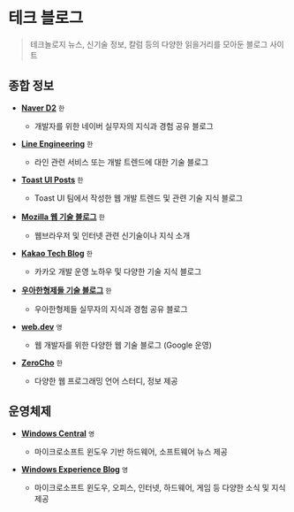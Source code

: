 # 테크 블로그

> 테크놀로지 뉴스, 신기술 정보, 칼럼 등의 다양한 읽을거리를 모아둔 블로그 사이트

## 종합 정보

- **[Naver D2](https://d2.naver.com)** `한`

  - 개발자를 위한 네이버 실무자의 지식과 경험 공유 블로그

- **[Line Engineering](https://engineering.linecorp.com)** `한`

  - 라인 관련 서비스 또는 개발 트렌드에 대한 기술 블로그

- **[Toast UI Posts](https://ui.toast.com/posts/ko)** `한`

  - Toast UI 팀에서 작성한 웹 개발 트렌드 및 관련 기술 지식 블로그

- **[Mozilla 웹 기술 블로그](https://hacks.mozilla.or.kr)** `한`

  - 웹브라우저 및 인터넷 관련 신기술이나 지식 소개

- **[Kakao Tech Blog](https://tech.kakao.com/blog)** `한`

  - 카카오 개발 운영 노하우 및 다양한 기술 지식 블로그

- **[우아한형제들 기술 블로그](https://techblog.woowahan.com)** `한`

  - 우아한형제들 실무자의 지식과 경험 공유 블로그

- **[web.dev](https://web.dev)** `영`

  - 웹 개발자를 위한 다양한 웹 기술 블로그 (Google 운영)

- **[ZeroCho](https://www.zerocho.com)** `한`

  - 다양한 웹 프로그래밍 언어 스터디, 정보 제공

## 운영체제

- **[Windows Central](https://www.windowscentral.com)** `영`

  - 마이크로소프트 윈도우 기반 하드웨어, 소프트웨어 뉴스 제공

- **[Windows Experience Blog](https://blogs.windows.com/windowsexperience)** `영`

  - 마이크로소프트 윈도우, 오피스, 인터넷, 하드웨어, 게임 등 다양한 소식 및 지식 제공
